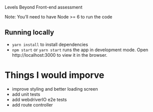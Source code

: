 Levels Beyond Front-end assessment

Note: You’ll need to have Node >= 6 to run the code

## Running locally

- `yarn install` to install dependencies
- `npm start` or `yarn start` runs the app in development mode.
Open http://localhost:3000 to view it in the browser.

# Things I would imporve
- improve styling and better loading screen
- add unit tests
- add webdriverIO e2e tests
- add route controller
